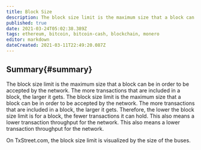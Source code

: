 ```yaml
---
title: Block Size
description: The block size limit is the maximum size that a block can be in order to be accepted by the network.
published: true
date: 2021-03-24T05:02:38.389Z
tags: ethereum, bitcoin, bitcoin-cash, blockchain, monero
editor: markdown
dateCreated: 2021-03-11T22:49:20.087Z
---
```


## Summary{#summary}

The block size limit is the maximum size that a block can be in order to be accepted by the network. The more transactions that are included in a block, the larger it gets. The block size limit is the maximum size that a block can be in order to be accepted by the network. The more transactions that are included in a block, the larger it gets. Therefore, the lower the block size limit is for a block, the fewer transactions it can hold. This also means a lower transaction throughput for the network. This also means a lower transaction throughput for the network.

On TxStreet.com, the block size limit is visualized by the size of the buses.

